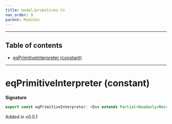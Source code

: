 ```yaml
---
title: model/primitives.ts
nav_order: 9
parent: Modules
---
```


---

<h2 class="text-delta">Table of contents</h2>

- [eqPrimitiveInterpreter (constant)](#eqprimitiveinterpreter-constant)

---

# eqPrimitiveInterpreter (constant)

**Signature**

```ts
export const eqPrimitiveInterpreter: <Env extends Partial<Readonly<Record<"EqURI", any>>>>() => ModelAlgebraPrimitive<"EqURI", Env> = ...
```

Added in v0.0.1

